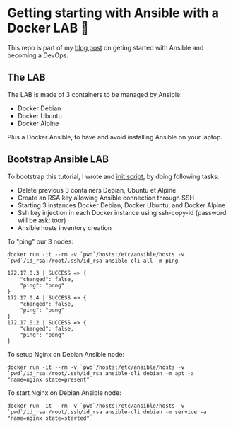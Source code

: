 # Getting starting with Ansible with a Docker LAB 🐳

This repo is part of my [blog post](http://www.it-wars.com/posts/dev/formation-ansible-docker-devops/) on geting started with Ansible and becoming a DevOps.

## The LAB

The LAB is made of 3 containers to be managed by Ansible:

- Docker Debian
- Docker Ubuntu
- Docker Alpine

Plus a Docker Ansible, to have and avoid installing Ansible on your laptop.

## Bootstrap Ansible LAB

To bootstrap this tutorial, I wrote and [init script](https://github.com/itwars/ansible-101/blob/master/02-init-sshkey.sh), by doing following tasks:

- Delete previous 3 containers Debian, Ubuntu et Alpine
- Create an RSA key allowing Ansible connection through SSH
- Starting 3 instances Docker Debian, Docker Ubuntu, and Docker Alpine
- Ssh key injection in each Docker instance using ssh-copy-id (password will be ask: toor)
- Ansible hosts inventory creation

To "ping" our 3 nodes:

```
docker run -it --rm -v `pwd`/hosts:/etc/ansible/hosts -v `pwd`/id_rsa:/root/.ssh/id_rsa ansible-cli all -m ping
```

```
172.17.0.3 | SUCCESS => {
    "changed": false,
    "ping": "pong"
}
172.17.0.4 | SUCCESS => {
    "changed": false,
    "ping": "pong"
}
172.17.0.2 | SUCCESS => {
    "changed": false,
    "ping": "pong"
}
```

To setup Nginx on Debian Ansible node:

```
docker run -it --rm -v `pwd`/hosts:/etc/ansible/hosts -v `pwd`/id_rsa:/root/.ssh/id_rsa ansible-cli debian -m apt -a "name=nginx state=present"
```

To start Nginx on Debian Ansible node:

```
docker run -it --rm -v `pwd`/hosts:/etc/ansible/hosts -v `pwd`/id_rsa:/root/.ssh/id_rsa ansible-cli debian -m service -a "name=nginx state=started"
```
